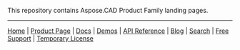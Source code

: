 This repository contains Aspose.CAD Product Family landing pages.

------------
[Home](https://www.aspose.com/) | [Product Page](https://products.aspose.com/cad/) | [Docs](https://docs.aspose.com/cad/) | [Demos](https://products.aspose.app/cad/family) | [API Reference](https://apireference.aspose.com/cad/net) | [Blog](https://blog.aspose.com/category/cad/) | [Search](https://search.aspose.com/) | [Free Support](https://forum.aspose.com/c/cad) |  [Temporary License](https://purchase.aspose.com/temporary-license)

